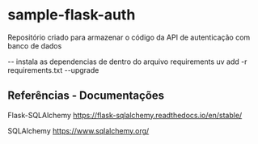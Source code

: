 # sample-flask-auth

Repositório criado para armazenar o código da API de autenticação com banco de dados

-- instala as dependencias de dentro do arquivo requirements
uv add -r requirements.txt --upgrade




## Referências - Documentações

Flask-SQLAlchemy
https://flask-sqlalchemy.readthedocs.io/en/stable/

SQLAlchemy
https://www.sqlalchemy.org/